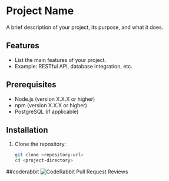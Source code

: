 # Project Name

A brief description of your project, its purpose, and what it does.

## Features

- List the main features of your project.
- Example: RESTful API, database integration, etc.

## Prerequisites

- Node.js (version X.X.X or higher)
- npm (version X.X.X or higher)
- PostgreSQL (if applicable)

## Installation

1. Clone the repository:
   ```bash
   git clone <repository-url>
   cd <project-directory>

##coderabbit
![CodeRabbit Pull Request Reviews](https://img.shields.io/coderabbit/prs/github/dev-IQRA/iqra-backend?utm_source=oss&utm_medium=github&utm_campaign=dev-IQRA%2Fiqra-backend&labelColor=171717&color=FF570A&link=https%3A%2F%2Fcoderabbit.ai&label=CodeRabbit+Reviews)
